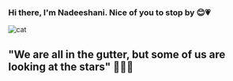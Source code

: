 ### Hi there, I'm Nadeeshani. Nice of you to stop by 😊💗

![cat](https://github.com/nadeeshanie/nadeeshanie/assets/90096354/6fb827a2-0bec-4648-bfd4-b35d01dc9b4c)

## "We are all in the gutter, but some of us are looking at the stars" 🌌👩‍🚀

